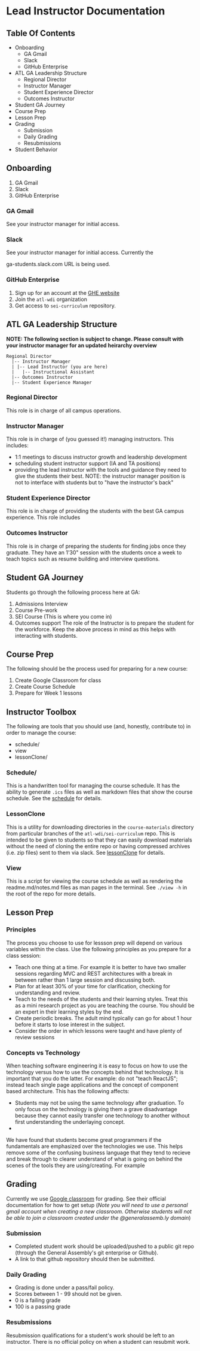 # Lead Instructor Documentation

## Table Of Contents

* Onboarding
  * GA Gmail 
  * Slack
  * GitHub Enterprise 
* ATL GA Leadership Structure
  * Regional Director
  * Instructor Manager
  * Student Experience Director
  * Outcomes Instructor
* Student GA Journey
* Course Prep
* Lesson Prep
* Grading
  * Submission
  * Daily Grading
  * Resubmissions
* Student Behavior

## Onboarding

1. GA Gmail
1. Slack
1. GitHub Enterprise

### GA Gmail 

See your instructor manager for initial access.

### Slack

See your instructor manager for initial access. Currently the 

  ga-students.slack.com
URL is being used.

### GitHub Enterprise 

1. Sign up for an account at the [GHE website][]
1. Join the `atl-wdi` organization
1. Get access to `sei-curriculum` repository.

## ATL GA Leadership Structure

__NOTE: The following section is subject to change. Please consult with your
instructor manager for an updated heirarchy overview__

```
Regional Director 
  |-- Instructor Manager
  | |-- Lead Instructor (you are here)
  |   |-- Instructional Assistant
  |-- Outcomes Instructor
  |-- Student Experience Manager
```
### Regional Director

This role is in charge of all campus operations.

### Instructor Manager

This role is in charge of (you guessed it!) managing instructors. This
includes:

  * 1:1 meetings to discuss instructor growth and leadership development
  * scheduling student instructor support (IA and TA positions)
  * providing the lead instructor with the tools and guidance they need to give
    the students their best.
NOTE: the instructor manager position is not to interface with students but to
"have the instructor's back"

### Student Experience Director

This role is in charge of providing the students with the best GA campus
experience. This role includes

### Outcomes Instructor

This role is in charge of preparing the students for finding jobs once they
graduate. They have an 1'30" session with the students once a week to teach
topics such as resume building and interview questions.

## Student GA Journey

Students go through the following process here at GA:

  1. Admissions Interview
  1. Course Pre-work
  1. SEI Course (This is where you come in)
  1. Outcomes support
The role of the Instructor is to prepare the student for the workforce. Keep
the above process in mind as this helps with interacting with students.

## Course Prep

The following should be the process used for preparing for a new course:

  1. Create Google Classroom for class
  1. Create Course Schedule
  1. Prepare for Week 1 lessons

## Instructor Toolbox 

The following are tools that you should use (and, honestly, contribute to) in
order to manage the course:

  * schedule/
  * view
  * lessonClone/

### Schedule/

This is a handwritten tool for managing the course schedule. It has the ability
to generate `.ics` files as well as markdown files that show the course
schedule. See the [schedule][] for details.

### LessonClone

This is a utility for downloading directories in the `course-materials`
directory from particular branches of the `atl-wdi/sei-curriculum` repo. This
is intended to be given to students so that they can easily download materials
without the need of cloning the entire repo or having compressed archives (i.e.
zip files) sent to them via slack. See [lessonClone][] for details.

### View

This is a script for viewing the course schedule as well as rendering the
readme.md/notes.md files as man pages in the terminal. See `./view -h` in the
root of the repo for more details.

## Lesson Prep


### Principles

The process you choose to use for lessson prep will depend on various variables
within the class. Use the following principles as you prepare for a class
session:

  * Teach one thing at a time. For example it is better to have two smaller
    sessions regarding MVC and REST architectures with a break in between
    rather than 1 large session and discussing both.
  * Plan for at least 30% of your time for clarification, checking for
    understanding and review.
  * Teach to the needs of the students and their learning styles. Treat this as
    a mini research project as you are teaching the course. You should be an
    expert in their learning styles by the end.
  * Create periodic breaks. The adult mind typically can go for about 1 hour
    before it starts to lose interest in the subject.
  * Consider the order in which lessons were taught and have plenty of review
    sessions

### Concepts vs Technology

When teaching software engineering it is easy to focus on how to use the
technology versus how to use the concepts behind that technology. It is
important that you do the latter.  For example: do not "teach ReactJS"; instead
teach single page applications and the concept of component based architecture.
This has the following affects:

  * Students may not be using the same technology after graduation. To only
    focus on the technology is giving them a grave disadvantage because they
    cannot easily transfer one technology to another without first
    understanding the underlaying concept.
  * 

We have found that students become great programmers if the fundamentals are
emphasized over the technologies we use.  This helps remove some of the
confusing business language that they tend to recieve and break through to
clearer understand of what is going on behind the scenes of the tools they are
using/creating. For example

## Grading

Currently we use [Google classroom][] for grading. See their official
documentation for how to get setup (_Note you will need to use a personal gmail
account when creating a new classroom. Otherwise students will not  be able to
join a classroom created under the @generalassemb.ly domain_)

### Submission

* Completed student work should be uploaded/pushed to a public git repo
  (through the General Assembly's git enterprise or Github).
* A link to that github repository should then be submitted. 

### Daily Grading

* Grading is done under a pass/fail policy.
* Scores between 1 - 99 should not be given. 
* 0 is a failing grade
* 100 is a passing grade

### Resubmissions

Resubmission qualifications for a student's work should be left to an
instructor. There is no official policy on when a student can resubmit
work.

[Google classroom]: https://support.google.com/edu/classroom/?hl=en&authuser=0#topic=6020277
[GHE website]: https://git.generalassemb.ly
[lessonClone]: ../lessonClone/readme.md
[schedule]: ../schedule/readme.md

